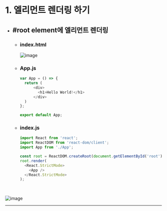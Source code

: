 

# 1. 엘리먼트 렌더링 하기

-  ## #root element에 엘리먼트 렌더링

    - ### index.html

      ![image](https://github.com/Project-Division/about_react/assets/68108664/bcedc75b-a404-43af-94e3-dc23bb129315)

    - ### App.js

      ```javascript
      var App = () => {
        return (
            <div>
              <h1>Hello World!</h1>
            </div>
        )
      };

      export default App;
      ```

    - ### index.js

      ```javascript
      import React from 'react';
      import ReactDOM from 'react-dom/client';
      import App from './App';

      const root = ReactDOM.createRoot(document.getElementById('root'));
      root.render(
        <React.StrictMode>
          <App />
        </React.StrictMode>
      );
      ```

  <br>

  ![image](https://github.com/Project-Division/about_react/assets/68108664/b3b3e8c9-8d17-4369-902c-3480b60543bf)


---